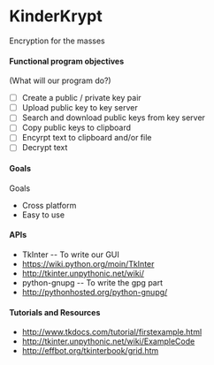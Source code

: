 # KinderKrypt
Encryption for the masses

#### Functional program objectives ####
(What will our program do?)

- [ ] Create a public / private key pair
- [ ] Upload public key to key server
- [ ] Search and download public keys from key server
- [ ] Copy public keys to clipboard
- [ ] Encyrpt text to clipboard and/or file
- [ ] Decrypt text

#### Goals ####
Goals
* Cross platform
* Easy to use

#### APIs ####
* TkInter -- To write our GUI
* https://wiki.python.org/moin/TkInter
* http://tkinter.unpythonic.net/wiki/
* python-gnupg -- To write the gpg part
* http://pythonhosted.org/python-gnupg/

#### Tutorials and Resources ####

* http://www.tkdocs.com/tutorial/firstexample.html
* http://tkinter.unpythonic.net/wiki/ExampleCode
* http://effbot.org/tkinterbook/grid.htm

